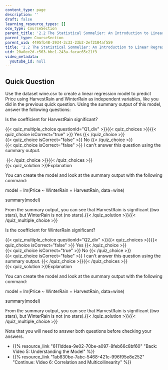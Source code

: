 ```yaml
---
content_type: page
description: ''
draft: false
learning_resource_types: []
ocw_type: CourseSection
parent_title: '2.2 The Statistical Sommelier: An Introduction to Linear Regression'
parent_type: CourseSection
parent_uid: 4495fb48-3934-3c33-23b2-2ef2104af559
title: '2.2 The Statistical Sommelier: An Introduction to Linear Regression'
uid: 20a0ee2d-c563-bbc1-243a-facac65c21f3
video_metadata:
  youtube_id: null
---
```

## Quick Question

Use the dataset wine.csv to create a linear regression model to predict Price using HarvestRain and WinterRain as independent variables, like you did in the previous quick question. Using the summary output of this model, answer the following questions:

Is the coefficient for HarvestRain significant?

{{< quiz_multiple_choice questionId="Q1_div" >}}{{< quiz_choices >}}{{< quiz_choice isCorrect="true" >}} Yes {{< /quiz_choice >}}   
{{< quiz_choice isCorrect="false" >}} No {{< /quiz_choice >}}   
{{< quiz_choice isCorrect="false" >}} I can't answer this question using the summary output.

 {{< /quiz_choice >}}{{< /quiz_choices >}}   
{{< quiz_solution >}}Explanation

You can create the model and look at the summary output with the following command:

model = lm(Price ~ WinterRain + HarvestRain, data=wine)

summary(model)

From the summary output, you can see that HarvestRain is significant (two stars), but WinterRain is not (no stars).{{< /quiz_solution >}}{{< /quiz_multiple_choice >}}

Is the coefficient for WinterRain significant?

{{< quiz_multiple_choice questionId="Q2_div" >}}{{< quiz_choices >}}{{< quiz_choice isCorrect="false" >}} Yes {{< /quiz_choice >}}   
{{< quiz_choice isCorrect="true" >}} No {{< /quiz_choice >}}   
{{< quiz_choice isCorrect="false" >}} I can't answer this question using the summary output. {{< /quiz_choice >}}{{< /quiz_choices >}}   
{{< quiz_solution >}}Explanation

You can create the model and look at the summary output with the following command:

model = lm(Price ~ WinterRain + HarvestRain, data=wine)

summary(model)

From the summary output, you can see that HarvestRain is significant (two stars), but WinterRain is not (no stars).{{< /quiz_solution >}}{{< /quiz_multiple_choice >}}

Note that you will need to answer both questions before checking your answers.

- {{% resource_link "6111ddea-9e02-70be-a097-8feb66c8bf60" "Back: Video 5: Understanding the Model" %}}
- {{% resource_link "1ab830be-7abc-5468-421c-996f95e8e252" "Continue: Video 6: Correlation and Multicollinearity" %}}